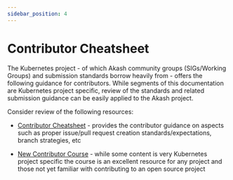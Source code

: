 ```yaml
---
sidebar_position: 4
---
```


# Contributor Cheatsheet

The Kubernetes project - of which Akash community groups (SIGs/Working Groups) and submission standards borrow heavily from - offers the following guidance for contributors.  While segments of this documentation are Kubernetes project specific, review of the standards and related submission guidance can be easily applied to the Akash project.

Consider review of the following resources:

* [Contributor Cheatsheet](https://www.kubernetes.dev/docs/contributor-cheatsheet/) - provides the contributor guidance on aspects such as proper issue/pull request creation standards/expectations, branch strategies, etc

* [New Contributor Course](https://www.kubernetes.dev/docs/onboarding/) - while some content is very Kubernetes project specific the course is an excellent resource for any project and those not yet familiar with contributing to an open source project





